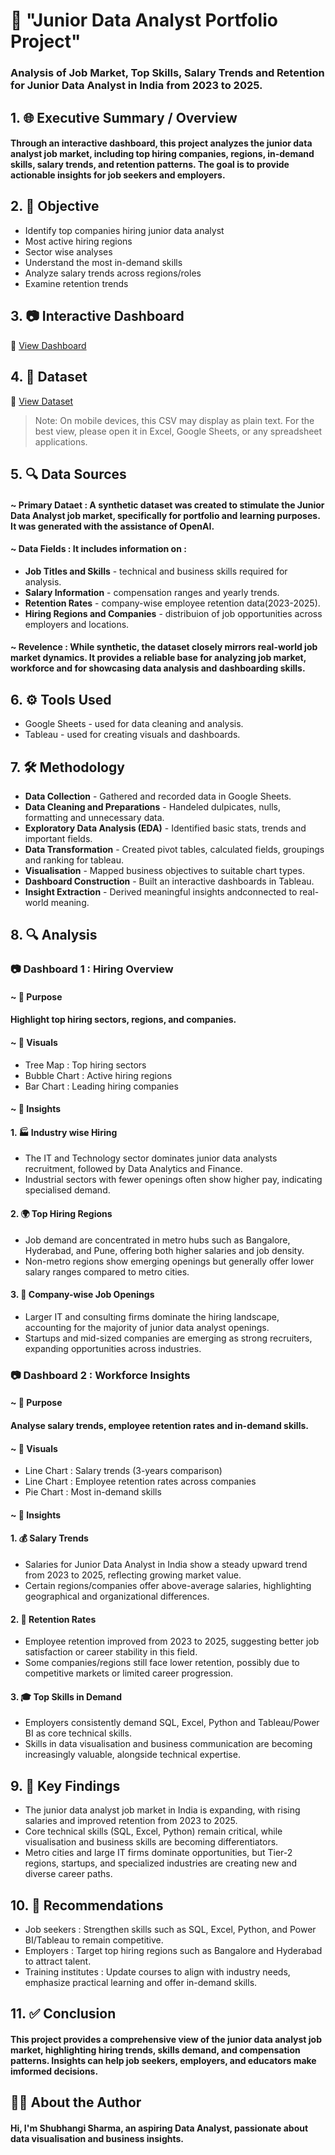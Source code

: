 # 📝 "Junior Data Analyst Portfolio Project"
### Analysis of Job Market, Top Skills, Salary Trends and Retention for Junior Data Analyst in India from 2023 to 2025.
## 1. 🌐 Executive Summary / Overview
#### Through an interactive dashboard, this project analyzes the junior data analyst job market, including top hiring companies, regions, in-demand skills, salary trends, and retention patterns. The goal is to provide actionable insights for job seekers and employers.
## 2. 🎯 Objective
 - Identify top companies hiring junior data analyst
 - Most active hiring regions
 - Sector wise analyses
 - Understand the most in-demand skills
 - Analyze salary trends across regions/roles
 - Examine retention trends
## 3. 📷 Interactive Dashboard
🔗  [ View Dashboard ](https://public.tableau.com/views/JuniorDataAnalystsMarketAnalysis/Dashboard1)
## 4. 📁 Dataset
🔗  [ View Dataset ](https://github.com/Shubhangi04673/JuniorDataAnalystsProject/blob/main/Junior_Data_Analyst_Hiring_Trends_2023-2025%20-%20DA%202023-2025%20(6).csv)
> Note: On mobile devices, this CSV may display as plain text. For the best view, please open it in Excel, Google Sheets, or any spreadsheet applications.
## 5. 🔍 Data Sources
#### ~ **Primary Dataet** : A synthetic dataset was created to stimulate the Junior Data Analyst job market, specifically for portfolio and learning purposes. It was generated with the assistance of OpenAI.
#### ~ **Data Fields** : It includes information on :
- **Job Titles and Skills** - technical and business skills required for analysis.
- **Salary Information** - compensation ranges and yearly trends.
- **Retention Rates** - company-wise employee retention data(2023-2025).
- **Hiring Regions and Companies** - distribuion of job opportunities across employers and locations.
#### ~ **Revelence** : While synthetic, the dataset closely mirrors real-world job market dynamics. It provides a reliable base for analyzing job market, workforce and for showcasing data analysis and dashboarding skills.
## 6. ⚙️ Tools Used
- Google Sheets - used for data cleaning and analysis.
- Tableau - used for creating visuals and dashboards.
## 7. 🛠️ Methodology
- **Data Collection** - Gathered and recorded data in Google Sheets.
- **Data Cleaning and Preparations** - Handeled dulpicates, nulls, formatting and unnecessary data.
- **Exploratory Data Analysis (EDA)** - Identified basic stats, trends and important fields.
- **Data Transformation** - Created pivot tables, calculated fields, groupings and ranking for tableau.
- **Visualisation** - Mapped business objectives to suitable chart types. 
- **Dashboard Construction** - Built an interactive dashboards in Tableau.
- **Insight Extraction** - Derived meaningful insights andconnected to real-world meaning.
## 8. 🔍 Analysis
### 📷 Dashboard 1 : Hiring Overview
#### ~ 🎯 Purpose
#### Highlight top hiring sectors, regions, and companies.
#### ~ 🎨 Visuals
- Tree Map : Top hiring sectors
- Bubble Chart : Active hiring regions
- Bar Chart : Leading hiring companies
#### ~ 🔑 Insights
#### 1. 🏭 Industry wise Hiring
- The IT and Technology sector dominates junior data analysts recruitment, followed by Data Analytics and Finance.
- Industrial sectors with fewer openings often show higher pay, indicating specialised demand.
#### 2. 🌍 Top Hiring Regions
- Job demand are concentrated in metro hubs such as Bangalore, Hyderabad, and Pune, offering both higher salaries and job density.
- Non-metro regions show emerging openings but generally offer lower salary ranges compared to metro cities.
#### 3. 🏢 Company-wise Job Openings
- Larger IT and consulting firms dominate the hiring landscape, accounting for the majority of junior data analyst openings.
- Startups and mid-sized companies are emerging as strong recruiters, expanding opportunities across industries. 
### 📷 Dashboard 2 : Workforce Insights
#### ~ 🎯 Purpose
#### Analyse salary trends, employee retention rates and in-demand skills.
#### ~ 🎨 Visuals
- Line Chart : Salary trends (3-years comparison)
- Line Chart : Employee retention rates across companies
- Pie Chart : Most in-demand skills
#### ~ 🔑 Insights
#### 1. 💰 Salary Trends 
- Salaries for Junior Data Analyst in India show a steady upward trend from 2023 to 2025, reflecting growing market value.
- Certain regions/companies offer above-average salaries, highlighting geographical and organizational differences.
#### 2. 🔄 Retention Rates
- Employee retention improved from 2023 to 2025, suggesting better job satisfaction or career stability in this field.
- Some companies/regions still face lower retention, possibly due to competitive markets or limited career progression.
#### 3. 🎓 Top Skills in Demand
- Employers consistently demand SQL, Excel, Python and Tableau/Power BI as core technical skills.
- Skills in data visualisation and business communication are becoming increasingly valuable, alongside technical expertise.
## 9. 📌 Key Findings
- The junior data analyst job market in India is expanding, with rising salaries and improved retention from 2023 to 2025. 
- Core technical skills (SQL, Excel, Python) remain critical, while visualisation and business skills are becoming differentiators.
- Metro cities and large IT firms dominate opportunities, but Tier-2 regions, startups, and specialized industries are creating new and diverse career paths.
## 10. 📝 Recommendations
- Job seekers : Strengthen skills such as SQL, Excel, Python, and Power BI/Tableau to remain competitive.
- Employers : Target top hiring regions such as Bangalore and Hyderabad to attract talent.
- Training institutes : Update courses to align with industry needs, emphasize practical learning and offer in-demand skills.
## 11. ✅ Conclusion
#### This project provides a comprehensive view of the junior data analyst job market, highlighting hiring trends, skills demand, and compensation patterns. Insights can help job seekers, employers, and educators make imformed decisions.
## 🙋‍♀️ About the Author
#### Hi, I'm **Shubhangi Sharma**, an aspiring **Data Analyst**, passionate about data visualisation and business insights.




